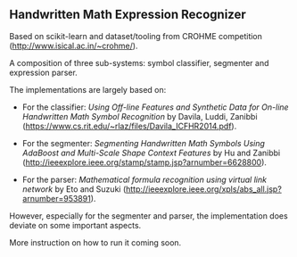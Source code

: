 ## Handwritten Math Expression Recognizer

Based on scikit-learn and dataset/tooling from CROHME competition (http://www.isical.ac.in/~crohme/).
    
A composition of three sub-systems: symbol classifier, segmenter and expression parser.

The implementations are largely based on:

- For the classifier: *Using Off-line Features and Synthetic Data for On-line Handwritten Math Symbol Recognition* by Davila, Luddi, Zanibbi (https://www.cs.rit.edu/~rlaz/files/Davila_ICFHR2014.pdf).

- For the segmenter: *Segmenting Handwritten Math Symbols Using AdaBoost and Multi-Scale Shape Context Features* by Hu and Zanibbi (http://ieeexplore.ieee.org/stamp/stamp.jsp?arnumber=6628800).
    
- For the parser: *Mathematical formula recognition using virtual link network* by Eto and Suzuki (http://ieeexplore.ieee.org/xpls/abs_all.jsp?arnumber=953891).

However, especially for the segmenter and parser, the implementation does deviate on some important aspects.
        
More instruction on how to run it coming soon.
